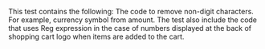 This test contains the following:
The code to remove non-digit characters. For example, currency symbol from amount.
The test also include the code that uses Reg expression in the case of numbers displayed at the back of shopping cart logo
when items are added to the cart.
